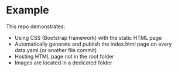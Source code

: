 # Example
This repo demonstrates:
- Using CSS (Bootstrap framework) with the static HTML page
- Automatically generate and publish the index.html page on every data.yaml (or another file commit)
- Hosting HTML page not in the root folder
- Images are located in a dedicated folder
